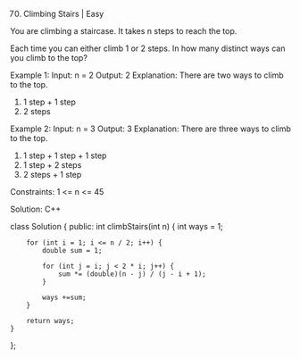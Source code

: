 70. Climbing Stairs | Easy

You are climbing a staircase. It takes n steps to reach the top.

Each time you can either climb 1 or 2 steps. In how many distinct ways can you climb to the top?

 
Example 1:
Input: n = 2
Output: 2
Explanation: There are two ways to climb to the top.
1. 1 step + 1 step
2. 2 steps

Example 2:
Input: n = 3
Output: 3
Explanation: There are three ways to climb to the top.
1. 1 step + 1 step + 1 step
2. 1 step + 2 steps
3. 2 steps + 1 step
 
Constraints:
1 <= n <= 45


Solution: C++

class Solution {
public:
    int climbStairs(int n) {
        int ways = 1;

        for (int i = 1; i <= n / 2; i++) {
            double sum = 1;

            for (int j = i; j < 2 * i; j++) {
                sum *= (double)(n - j) / (j - i + 1);
            }

            ways +=sum;
        }

        return ways;
    }
};

